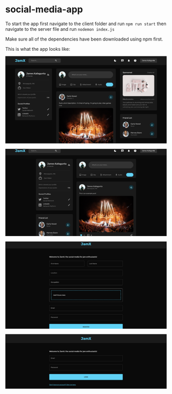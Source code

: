 # social-media-app

To start the app first navigate to the client folder and run `npm run start` then navigate to the server file and run `nodemon index.js`

Make sure all of the dependencies have been downloaded using npm first.

This is what the app looks like:

![home page](/pictures/home_page.png)

![profile page](/pictures/profile_page.png)

![register page](/pictures/register_page.png)

![home page](/pictures/login_page.png)
